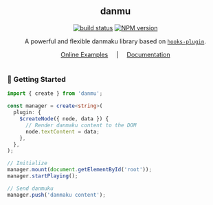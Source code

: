 <div align="center">
<h2>danmu</h2>

[![build status](https://github.com/imtaotao/danmu/actions/workflows/deploy.yml/badge.svg?branch=master)](https://github.com/imtaotao/danmu/actions/workflows/deploy.yml) [![NPM version](https://img.shields.io/npm/v/danmu.svg?color=a1b858&label=)](https://www.npmjs.com/package/danmu)

</div>

<div align="center">

A powerful and flexible danmaku library based on [`hooks-plugin`](https://github.com/imtaotao/hooks-plugin).

<a href="https://imtaotao.github.io/danmu/">Online Examples</a>
&nbsp;&nbsp;&nbsp;&nbsp;|&nbsp;&nbsp;&nbsp;&nbsp;
<a href="https://imtaotao.github.io/danmu/document/zh/">Documentation</a>

</div>

<h1></h1>

### 🚀 Getting Started

```ts
import { create } from 'danmu';

const manager = create<string>(
  plugin: {
    $createNode({ node, data }) {
      // Render danmaku content to the DOM
      node.textContent = data;
    },
  },
);

// Initialize
manager.mount(document.getElementById('root'));
manager.startPlaying();

// Send danmuku
manager.push('danmaku content');
```
